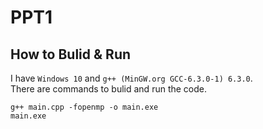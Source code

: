 # PPT1

## How to Bulid & Run

I have `Windows 10` and `g++ (MinGW.org GCC-6.3.0-1) 6.3.0`. \
There are commands to bulid and run the code.

```batch
g++ main.cpp -fopenmp -o main.exe
main.exe
```



